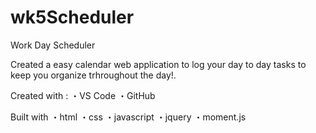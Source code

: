 # wk5Scheduler
Work Day Scheduler

Created a easy calendar web application to log your day to day tasks to keep you organize trhroughout the day!.

Created with :
・VS Code
・GitHub

Built with
・html
・css
・javascript
・jquery
・moment.js
